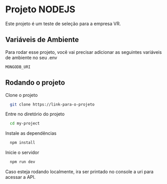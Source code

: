
# Projeto NODEJS

Este projeto é um teste de seleção para a empresa VR.


## Variáveis de Ambiente

Para rodar esse projeto, você vai precisar adicionar as seguintes variáveis de ambiente no seu .env

`MONGODB_URI`



## Rodando o projeto

Clone o projeto

```bash
  git clone https://link-para-o-projeto
```

Entre no diretório do projeto

```bash
  cd my-project
```

Instale as dependências

```bash
  npm install
```

Inicie o servidor

```bash
  npm run dev
```

Caso esteja rodando localmente, ira ser printado no console a uri para acessar a API.